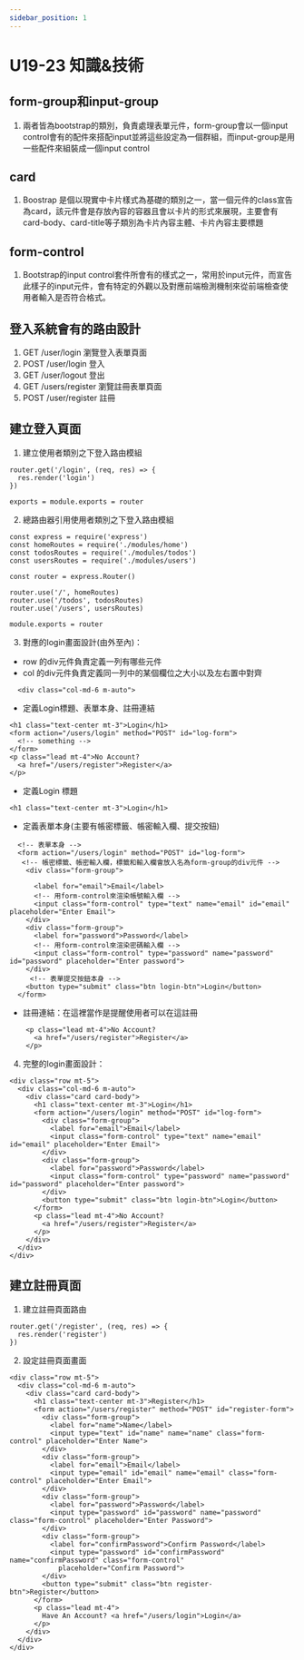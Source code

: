 ```yaml
---
sidebar_position: 1
---
```


# U19-23 知識&技術

## form-group和input-group
1. 兩者皆為bootstrap的類別，負責處理表單元件，form-group會以一個input control會有的配件來搭配input並將這些設定為一個群組，而input-group是用一些配件來組裝成一個input control

## card
1. Boostrap 是個以現實中卡片樣式為基礎的類別之一，當一個元件的class宣告為card，該元件會是存放內容的容器且會以卡片的形式來展現，主要會有card-body、card-title等子類別為卡片內容主體、卡片內容主要標題

## form-control
1. Bootstrap的input control套件所會有的樣式之一，常用於input元件，而宣告此樣子的input元件，會有特定的外觀以及對應前端檢測機制來從前端檢查使用者輸入是否符合格式。

## 登入系統會有的路由設計
1. GET /user/login 瀏覽登入表單頁面
2. POST /user/login 登入
3. GET /user/logout 登出
4. GET /users/register 瀏覽註冊表單頁面
5. POST /user/register 註冊

## 建立登入頁面
1. 建立使用者類別之下登入路由模組
```
router.get('/login', (req, res) => {
  res.render('login')
})

exports = module.exports = router
```
2. 總路由器引用使用者類別之下登入路由模組
```
const express = require('express')
const homeRoutes = require('./modules/home')
const todosRoutes = require('./modules/todos')
const usersRoutes = require('./modules/users')

const router = express.Router()

router.use('/', homeRoutes)
router.use('/todos', todosRoutes)
router.use('/users', usersRoutes)

module.exports = router
```
3. 對應的login畫面設計(由外至內)：
  - row 的div元件負責定義一列有哪些元件
  - col 的div元件負責定義同一列中的某個欄位之大小以及左右置中對齊
  ```
    <div class="col-md-6 m-auto">
  ```
  - 定義Login標題、表單本身、註冊連結
  ```
  <h1 class="text-center mt-3">Login</h1>
  <form action="/users/login" method="POST" id="log-form">
    <!-- something -->
  </form>
  <p class="lead mt-4">No Account?
    <a href="/users/register">Register</a>
  </p>
  ```
  - 定義Login 標題
  ```
  <h1 class="text-center mt-3">Login</h1>
  ```
  - 定義表單本身(主要有帳密標籤、帳密輸入欄、提交按鈕)
  ```
    <!-- 表單本身 -->
    <form action="/users/login" method="POST" id="log-form">
     <!-- 帳密標籤、帳密輸入欄，標籤和輸入欄會放入名為form-group的div元件 -->
      <div class="form-group">
        
        <label for="email">Email</label>
        <!-- 用form-control來渲染帳號輸入欄 -->
        <input class="form-control" type="text" name="email" id="email" placeholder="Enter Email">
      </div>
      <div class="form-group">
        <label for="password">Password</label>
        <!-- 用form-control來渲染密碼輸入欄 -->
        <input class="form-control" type="password" name="password" id="password" placeholder="Enter password">
      </div>
       <!-- 表單提交按鈕本身 -->
      <button type="submit" class="btn login-btn">Login</button>
    </form>
  ```
  - 註冊連結：在這裡當作是提醒使用者可以在這註冊
  ```
      <p class="lead mt-4">No Account?
        <a href="/users/register">Register</a>
      </p>
  ```

4. 完整的login畫面設計：
```
<div class="row mt-5">
  <div class="col-md-6 m-auto">
    <div class="card card-body">
      <h1 class="text-center mt-3">Login</h1>
      <form action="/users/login" method="POST" id="log-form">
        <div class="form-group">
          <label for="email">Email</label>
          <input class="form-control" type="text" name="email" id="email" placeholder="Enter Email">
        </div>
        <div class="form-group">
          <label for="password">Password</label>
          <input class="form-control" type="password" name="password" id="password" placeholder="Enter password">
        </div>
        <button type="submit" class="btn login-btn">Login</button>
      </form>
      <p class="lead mt-4">No Account?
        <a href="/users/register">Register</a>
      </p>
    </div>
  </div>
</div>
```


## 建立註冊頁面
1. 建立註冊頁面路由
```
router.get('/register', (req, res) => {
  res.render('register')
})
```
2. 設定註冊頁面畫面
```
<div class="row mt-5">
  <div class="col-md-6 m-auto">
    <div class="card card-body">
      <h1 class="text-center mt-3">Register</h1>
      <form action="/users/register" method="POST" id="register-form">
        <div class="form-group">
          <label for="name">Name</label>
          <input type="text" id="name" name="name" class="form-control" placeholder="Enter Name">
        </div>
        <div class="form-group">
          <label for="email">Email</label>
          <input type="email" id="email" name="email" class="form-control" placeholder="Enter Email">
        </div>
        <div class="form-group">
          <label for="password">Password</label>
          <input type="password" id="password" name="password" class="form-control" placeholder="Enter Password">
        </div>
        <div class="form-group">
          <label for="confirmPassword">Confirm Password</label>
          <input type="password" id="confirmPassword" name="confirmPassword" class="form-control"
            placeholder="Confirm Password">
        </div>
        <button type="submit" class="btn register-btn">Register</button>
      </form>
      <p class="lead mt-4">
        Have An Account? <a href="/users/login">Login</a>
      </p>
    </div>
  </div>
</div>
```